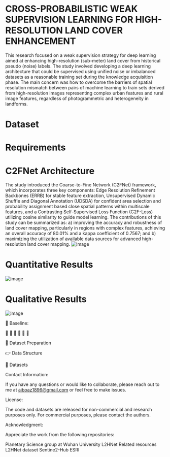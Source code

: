  # CROSS-PROBABILISTIC WEAK SUPERVISION LEARNING FOR HIGH-RESOLUTION LAND COVER ENHANCEMENT 
This research focused on a weak supervision strategy for deep learning aimed at enhancing high-resolution (sub-meter) land cover from historical pseudo (noise) labels. The study involved developing a deep learning architecture that could be supervised
using unified noise or imbalanced datasets as a reasonable training set during the knowledge acquisition phase. The main concern was how to overcome the barriers of spatial resolution mismatch between pairs of
machine learning to train sets derived from high-resolution images representing complex urban features and rural image features, regardless of photogrammetric and heterogeneity in landforms.
# Dataset



# Requirements 



# C2FNet Architecture
The study introduced the Coarse-to-Fine Network (C2FNet) framework, which incorporates three key components: Edge Resolution Refinement Backbones (ERRB) for stable feature extraction, Unsupervised Dynamic Shuffle and Diagonal Annotation (UDSDA) for confident area selection and probability assignment based close spatial patterns within multiscale features, and a Contrasting Self-Supervised Loss Function (C2F-Loss) utilizing cosine similarity to guide model learning. The contributions of this study can be summarized as: a) improving the accuracy and robustness of land cover mapping, particularly in regions with complex features, achieving an overall accuracy of 80.01% and a kappa coefficient of 0.7567; and b) maximizing the utilization of available data sources for advanced high-resolution land cover mapping. 
![image](https://github.com/user-attachments/assets/3e163c08-adcd-47ed-9384-504fdadf38f7)

# Quantitative Results

![image](https://github.com/user-attachments/assets/64e7d529-28c5-49df-9639-8c562fcab3f2)

# Qualitative Results
![image](https://github.com/user-attachments/assets/8b8f1148-e7b7-46ad-bf9b-31f2b3340ebd)

🔭 Baseline:

📖 📖 📖
📖 📖 📖


💬 Dataset Preparation


👉 Data Structure

🚚 Datasets



Contact Information:

If you have any questions or would like to collaborate, please reach out to me at aiboaz1896@gmail.com or feel free to make issues.

License: 

The code and datasets are released for non-commercial and research purposes only. For commercial purposes, please contact the authors.

Acknowledgment:

Appreciate the work from the following repositories:

Planetary Science group at Wuhan University
L2HNet
Related resources
L2HNet dataset
Sentine2-Hub
ESRI 





